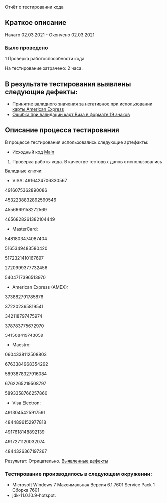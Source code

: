 Отчёт о тестировании кода

## Краткое описание

Начато 02.03.2021 - Окончено 02.03.2021


### Было проведено

1 Проверка работоспособности кода

На тестирование затрачено: 2 часа.

## <a id="bag"/> В результате тестирования выявлены следующие дефекты:

* [Принятие валидного значения за негативное при использовании карты American Express ](https://github.com/Sergei-Lychagin/jhomeworks_Z2/issues/1#issue-820817058)
* [Ошибка при валидации карт Виза в формате 19 знаков](https://github.com/Sergei-Lychagin/jhomeworks_Z2/issues/2#issue-820842340)

## Описание процесса тестирования

В процессе тестирования использовались следующие артефакты:

* Исходный код [Main](https://github.com/Sergei-Lychagin/jhomeworks_Z2/blob/master/src/com/company/Main.java)



1. Проверка работы кода.
В качестве тестовых данных использовались

Валидные ключи:

* VISA:
4916424706330567

4916075362890086

4532238832892590546

4556669158272569

4656828261382104449

* MasterCard:

5481803474087404

5165349483580420

5172321410167697

2720999377732456

5404717396513970

* American Express (AMEX):

373882791785876

372202365819541

342118797475974

378783775672970

341508419743059

* Maestro:

0604338112508803

6763384968354292

5893878327916084

6762265219508797

5893358766257860

* Visa Electron:

4913045425917591

4844896152977818

4917618148892139

4917271120032074

4844326367197267

Результат: Отрицательно. 
[Выявленные дефекты](#bag)

### Тестирование производилось в следующем окружении:

* Microsoft Windows 7 Максимальная Версия 6.1.7601 Service Pack 1 Сборка 7601
* jdk-11.0.10.9-hotspot.
